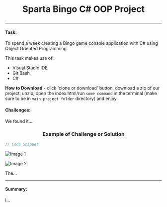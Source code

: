 # <p align="center"> Sparta Bingo C# OOP Project </p>

<hr>

#### Task:

To spend a week creating a Bingo game console application with C# using Object Oriented Programming  

This task makes use of:

- Visual Studio IDE
- Git Bash
- C#

**How to Download** - click 'clone or download' button, download a zip of our project, unzip, open the index.html/run `some command` in the terminal (make sure to be in `main project folder` directory) and enjoy.

#### Challenges:

We found it...

### <p align="center"> Example of Challenge or Solution </p>

```c#
// Code Snippet
```

![Image 1](E:/Sparta%20Global%20Desktop/public/images/example.png)

![Image 2](E:/Sparta%20Global%20Desktop/public/images/example.png)

The...

<hr>

#### Summary:

I...